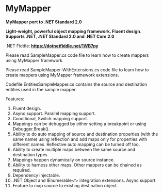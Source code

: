 # MyMapper

**MyMapper port to .NET Standard 2.0**

**Light-weight, powerful object mapping framework. Fluent design.**
**Supports .NET, .NET Standard 2.0 and .NET Core 2.0**

.NET Fiddle: **https://dotnetfiddle.net/1WB7py**

Please read SampleMapper.cs code file to learn how to create mappers using MyMapper framework.

Please read SampleMapper-WithExtensions.cs code file to learn how to create mappers using MyMapper framework extensions.

Codefile EntitiesSampleMapper.cs contains the source and destination entities used in the sample mapper.

Features:

1.	Fluent design.
2.	Async support. Parallel mapping support.
3.  Conditional, Switch mapping support.
5.	Mappings can be debugged by either setting a breakpoint or using Debugger.Break().
6.	Ability to do auto mapping of source and destination properties (with the same name) using reflection 
	and add maps only for properties with different names. Reflective auto mapping can be turned off too.
4.	Ability to create multiple maps between the same source and destination types.
7.	Mappings happen dynamically on source instance.
8.	Ability to harness other maps. Other mappers can be chained as required.
9.	Dependency injectable.
10.	.NET Object and IEnumerable`<T>` integration extensions. Async support.
11.	Feature to map source to existing destination object.